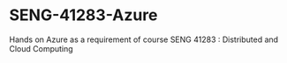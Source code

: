 # SENG-41283-Azure
Hands on Azure as a requirement of course SENG 41283 : Distributed and Cloud Computing
